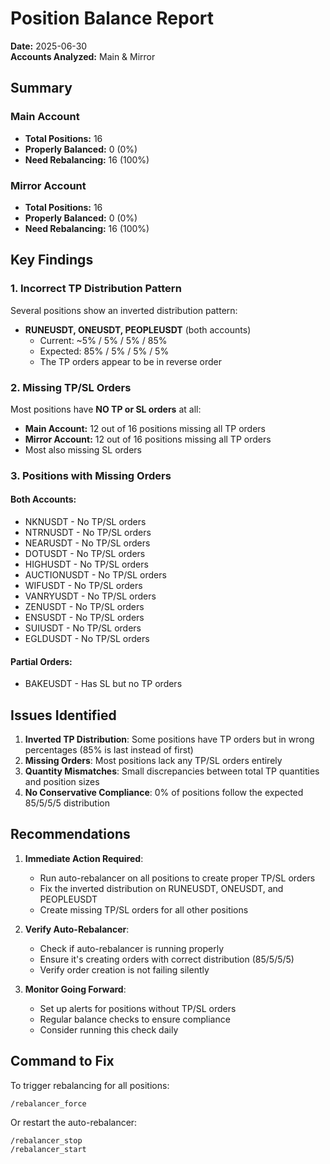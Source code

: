 # Position Balance Report

**Date:** 2025-06-30  
**Accounts Analyzed:** Main & Mirror

## Summary

### Main Account
- **Total Positions:** 16
- **Properly Balanced:** 0 (0%)
- **Need Rebalancing:** 16 (100%)

### Mirror Account
- **Total Positions:** 16
- **Properly Balanced:** 0 (0%)
- **Need Rebalancing:** 16 (100%)

## Key Findings

### 1. Incorrect TP Distribution Pattern
Several positions show an inverted distribution pattern:
- **RUNEUSDT, ONEUSDT, PEOPLEUSDT** (both accounts)
  - Current: ~5% / 5% / 5% / 85%
  - Expected: 85% / 5% / 5% / 5%
  - The TP orders appear to be in reverse order

### 2. Missing TP/SL Orders
Most positions have **NO TP or SL orders** at all:
- **Main Account:** 12 out of 16 positions missing all TP orders
- **Mirror Account:** 12 out of 16 positions missing all TP orders
- Most also missing SL orders

### 3. Positions with Missing Orders

#### Both Accounts:
- NKNUSDT - No TP/SL orders
- NTRNUSDT - No TP/SL orders  
- NEARUSDT - No TP/SL orders
- DOTUSDT - No TP/SL orders
- HIGHUSDT - No TP/SL orders
- AUCTIONUSDT - No TP/SL orders
- WIFUSDT - No TP/SL orders
- VANRYUSDT - No TP/SL orders
- ZENUSDT - No TP/SL orders
- ENSUSDT - No TP/SL orders
- SUIUSDT - No TP/SL orders
- EGLDUSDT - No TP/SL orders

#### Partial Orders:
- BAKEUSDT - Has SL but no TP orders

## Issues Identified

1. **Inverted TP Distribution**: Some positions have TP orders but in wrong percentages (85% is last instead of first)
2. **Missing Orders**: Most positions lack any TP/SL orders entirely
3. **Quantity Mismatches**: Small discrepancies between total TP quantities and position sizes
4. **No Conservative Compliance**: 0% of positions follow the expected 85/5/5/5 distribution

## Recommendations

1. **Immediate Action Required**:
   - Run auto-rebalancer on all positions to create proper TP/SL orders
   - Fix the inverted distribution on RUNEUSDT, ONEUSDT, and PEOPLEUSDT
   - Create missing TP/SL orders for all other positions

2. **Verify Auto-Rebalancer**:
   - Check if auto-rebalancer is running properly
   - Ensure it's creating orders with correct distribution (85/5/5/5)
   - Verify order creation is not failing silently

3. **Monitor Going Forward**:
   - Set up alerts for positions without TP/SL orders
   - Regular balance checks to ensure compliance
   - Consider running this check daily

## Command to Fix

To trigger rebalancing for all positions:
```
/rebalancer_force
```

Or restart the auto-rebalancer:
```
/rebalancer_stop
/rebalancer_start
```